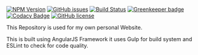 [![NPM Version](https://img.shields.io/badge/npm-5.6.0-orange.svg)]()
[![GitHub issues](https://img.shields.io/github/issues/waleedahmed3045/Waleed.me.svg?style=flat-square)](https://github.com/waleedahmed3045/Waleed.me/issues)
[![Build Status](https://travis-ci.org/waleedahmed3045/Waleed.me.svg?branch=waleedme%2Fdevelop)](https://travis-ci.org/waleedahmed3045/Waleed.me)
[![Greenkeeper badge](https://badges.greenkeeper.io/waleedahmed3045/Waleed.me.svg)](https://greenkeeper.io/)
[![Codacy Badge](https://api.codacy.com/project/badge/Grade/18e45fcde83c4aadb2a93906c2e3b744)](https://www.codacy.com/app/waleedahmed3045/Waleed.me?utm_source=github.com&utm_medium=referral&utm_content=waleedahmed3045/Waleed.me&utm_campaign=badger)
[![GitHub license](https://img.shields.io/github/license/waleedahmed3045/Waleed.me.svg?style=flat-square)](https://github.com/waleedahmed3045/Waleed.me/blob/waleedme/develop/LICENSE)

This Repository is used for my own personal Website.

This is built using AngularJS Framework it uses Gulp for build system and ESLint to check for code quality.
